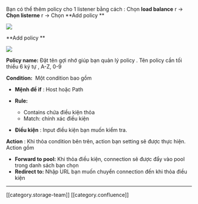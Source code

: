 Bạn có thể thêm policy cho 1 listener bằng cách : Chọn **load balance** r →  **Chọn listerne** r → Chọn  **Add policy ** 

![](images/storage/image2019-5-12_20-51-14.png)

 **Add policy ** 



![](images/storage/image2019-5-12_20-50-0.png)

 **Policy name:**  Đặt tên gợi nhớ giúp bạn quản lý policy . Tên policy cần tối thiểu 6 ký tự , A-Z, 0-9

 **Condition:**  Một condition bao gồm 


*  **Mệnh đề if**  : Host hoặc Path 
*  **Rule:**  
    * Contains chứa điều kiện thỏa
    * Match: chính xác điều kiện

    
*  **Điều kiện** : Input điều kiện bạn muốn kiểm tra. 

 **Action** : Khi thỏa condition bên trên, action bạn setting sẽ được thực hiện. Action gồm


*  **Forward to pool:**  Khi thỏa điều kiện, connection sẽ được đẩy vào pool trong danh sách bạn chọn
*  **Redirect to:**  Nhập URL bạn muốn chuyển connection đến khi thỏa điều kiện





*****

[[category.storage-team]] 
[[category.confluence]] 
